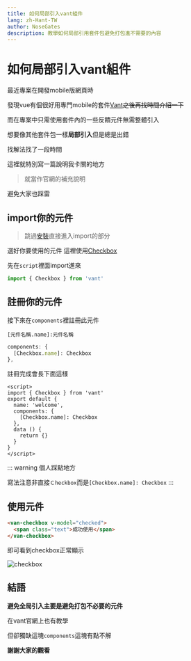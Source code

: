 ```yaml
---
title: 如何局部引入vant組件
lang: zh-Hant-TW
author: NoseGates
description: 教學如何局部引用套件包避免打包進不需要的內容
---
```

# 如何局部引入vant組件

最近專案在開發mobile版網頁時

發現vue有個很好用專門mobile的套件[Vant](https://youzan.github.io/vant/#/zh-CN/)~~之後再找時間介紹一下~~

而在專案中只需使用套件內的一些反饋元件無需整體引入

想要像其他套件包一樣**局部引入**但是總是出錯

找解法找了一段時間

這裡就特別寫一篇說明我卡關的地方

> 就當作官網的補充說明

避免大家也踩雷
## import你的元件

> 跳過[安裝](https://youzan.github.io/vant/#/zh-CN/quickstart)直接進入import的部分

選好你要使用的元件 這裡使用[Checkbox](https://youzan.github.io/vant/#/zh-CN/checkbox)

先在`script`裡面import進來
``` javascript
import { Checkbox } from 'vant'
```
## 註冊你的元件

接下來在`components`裡註冊此元件

`[元件名稱.name]:元件名稱`
``` javascript
components: {
  [Checkbox.name]: Checkbox
},
```

註冊完成會長下面這樣

``` vue
<script>
import { Checkbox } from 'vant'
export default {
  name: 'welcome',
  components: {
    [Checkbox.name]: Checkbox
  },
  data () {
    return {}
  }
}
</script>
```
::: warning
個人踩點地方

寫法注意非直接`Ｃheckbox`而是`[Checkbox.name]: Checkbox`
:::

## 使用元件

``` html
<van-checkbox v-model="checked">
  <span class="text">成功使用</span>
</van-checkbox>
```

即可看到checkbox正常顯示

![checkbox](https://i.imgur.com/3OM20Iw.png)

## 結語

**避免全局引入主要是避免打包不必要的元件**

在vant官網上也有教學

但卻獨缺這塊`components`這塊有點不解

**謝謝大家的觀看**
